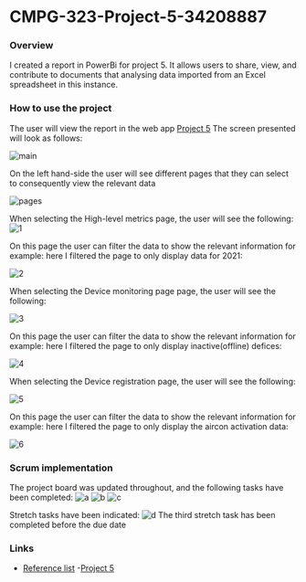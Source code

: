# CMPG-323-Project-5-34208887
### Overview
I created a report in PowerBi for project 5. It allows users to share, view, and contribute to documents that analysing data imported from an Excel spreadsheet in this instance. 

### How to use the project
The user will view the report in the web app [Project 5](https://app.powerbi.com/groups/me/reports/26077ffc-867c-47e6-9fce-c22703fa1649/ReportSection3a0a5d678da9d08416b2)
The screen presented will look as follows:

![main](https://user-images.githubusercontent.com/79098262/201101245-f8cc5b3e-56f2-400e-bc10-14a5e64dfaad.PNG)


On the left hand-side the user will see different pages that they can select to consequently view the relevant data

![pages](https://user-images.githubusercontent.com/79098262/201101450-f6a8d710-65fe-45e7-b74c-eb87006d4f8d.PNG)

When selecting the High-level metrics page, the user will see the following:
![1](https://user-images.githubusercontent.com/79098262/201101617-5f73a5d2-7a78-4c94-b3fc-3f00117fb84f.PNG)

On this page the user can filter the data to show the relevant information
for example: here I filtered the page to only display data for 2021:

![2](https://user-images.githubusercontent.com/79098262/201101652-0c41753d-c4b7-4c24-b7ba-522988444b68.PNG)


When selecting the Device monitoring page page, the user will see the following:

![3](https://user-images.githubusercontent.com/79098262/201101675-452cf262-d76c-49dd-9ae9-a0bddc654d45.PNG)


On this page the user can filter the data to show the relevant information
for example: here I filtered the page to only display inactive(offline) defices:

![4](https://user-images.githubusercontent.com/79098262/201101693-237077b6-cfa4-4f78-98b0-67cb80ae2477.PNG)


When selecting the Device registration page, the user will see the following:

![5](https://user-images.githubusercontent.com/79098262/201101716-74dcca48-5ec8-4640-ac08-f8021b8b859e.PNG)


On this page the user can filter the data to show the relevant information
for example: here I filtered the page to only display the aircon activation data:

![6](https://user-images.githubusercontent.com/79098262/201101730-8c654442-1607-4536-bbef-42957d343cc8.PNG)


### Scrum implementation
The project board was updated throughout, and the following tasks have been completed:
![a](https://user-images.githubusercontent.com/79098262/201104772-fb0b85d2-13fa-46e7-9279-912bbf0bc669.PNG)
![b](https://user-images.githubusercontent.com/79098262/201104781-ee7ae64d-ecbc-4ed9-9668-cc5f5180168f.PNG)
![c](https://user-images.githubusercontent.com/79098262/201104758-0b01f0e1-26b6-42cb-a5fe-c2548ad3679f.PNG)

Stretch tasks have been indicated:
![d](https://user-images.githubusercontent.com/79098262/201104867-edaf43bb-62bc-4df7-8bad-68826a5e9dd6.PNG)
The third stretch task has been completed before the due date

### Links
- [Reference list]()
-[Project 5](https://github.com/Anja34208887/CMPG-323-Project-5-34208887)






